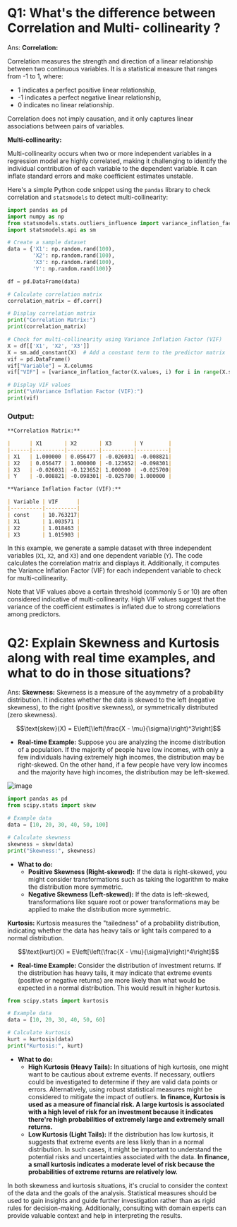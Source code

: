 # Q1: What's the difference between Correlation and Multi- collinearity ?
Ans:
**Correlation:**

Correlation measures the strength and direction of a linear relationship between two continuous variables. It is a statistical measure that ranges from -1 to 1, where:

- 1 indicates a perfect positive linear relationship,
- -1 indicates a perfect negative linear relationship,
- 0 indicates no linear relationship.

Correlation does not imply causation, and it only captures linear associations between pairs of variables.

**Multi-collinearity:**

Multi-collinearity occurs when two or more independent variables in a regression model are highly correlated, making it challenging to identify the individual contribution of each variable to the dependent variable. It can inflate standard errors and make coefficient estimates unstable.

Here's a simple Python code snippet using the `pandas` library to check correlation and `statsmodels` to detect multi-collinearity:

```python
import pandas as pd
import numpy as np
from statsmodels.stats.outliers_influence import variance_inflation_factor
import statsmodels.api as sm

# Create a sample dataset
data = {'X1': np.random.rand(100),
        'X2': np.random.rand(100),
        'X3': np.random.rand(100),
        'Y': np.random.rand(100)}

df = pd.DataFrame(data)

# Calculate correlation matrix
correlation_matrix = df.corr()

# Display correlation matrix
print("Correlation Matrix:")
print(correlation_matrix)

# Check for multi-collinearity using Variance Inflation Factor (VIF)
X = df[['X1', 'X2', 'X3']]
X = sm.add_constant(X)  # Add a constant term to the predictor matrix
vif = pd.DataFrame()
vif["Variable"] = X.columns
vif["VIF"] = [variance_inflation_factor(X.values, i) for i in range(X.shape[1])]

# Display VIF values
print("\nVariance Inflation Factor (VIF):")
print(vif)

```
### Output:

```markdown
**Correlation Matrix:**

|      | X1       | X2       | X3       | Y        |
|------|----------|----------|----------|----------|
| X1   | 1.000000 | 0.056477 | -0.026031| -0.008821|
| X2   | 0.056477 | 1.000000 | -0.123652| -0.098301|
| X3   | -0.026031| -0.123652| 1.000000 | -0.025700|
| Y    | -0.008821| -0.098301| -0.025700| 1.000000 |

**Variance Inflation Factor (VIF):**

| Variable | VIF      |
|----------|----------|
| const    | 10.763217|
| X1       | 1.003571 |
| X2       | 1.018463 |
| X3       | 1.015903 |
```

In this example, we generate a sample dataset with three independent variables (`X1`, `X2`, and `X3`) and one dependent variable (`Y`). The code calculates the correlation matrix and displays it. Additionally, it computes the Variance Inflation Factor (VIF) for each independent variable to check for multi-collinearity.

Note that VIF values above a certain threshold (commonly 5 or 10) are often considered indicative of multi-collinearity. High VIF values suggest that the variance of the coefficient estimates is inflated due to strong correlations among predictors.

# Q2: Explain Skewness and Kurtosis along with real time examples, and what to do in those situations?
Ans: **Skewness:**
Skewness is a measure of the asymmetry of a probability distribution. It indicates whether the data is skewed to the left (negative skewness), to the right (positive skewness), or symmetrically distributed (zero skewness). 

$$\text{skew}(X) = E\left[\left(\frac{X - \mu}{\sigma}\right)^3\right]$$

- **Real-time Example:** Suppose you are analyzing the income distribution of a population. If the majority of people have low incomes, with only a few individuals having extremely high incomes, the distribution may be right-skewed. On the other hand, if a few people have very low incomes and the majority have high incomes, the distribution may be left-skewed.

![image](https://github.com/Praveen76/Statistics-Interview-Preparation-Guide/assets/26660076/6ca6922e-800d-48b5-9668-0be4e26ccdfa)

```python
import pandas as pd
from scipy.stats import skew

# Example data
data = [10, 20, 30, 40, 50, 100]

# Calculate skewness
skewness = skew(data)
print("Skewness:", skewness)

```

- **What to do:**
  - **Positive Skewness (Right-skewed):** If the data is right-skewed, you might consider transformations such as taking the logarithm to make the distribution more symmetric.
  - **Negative Skewness (Left-skewed):** If the data is left-skewed, transformations like square root or power transformations may be applied to make the distribution more symmetric.

**Kurtosis:**
Kurtosis measures the "tailedness" of a probability distribution, indicating whether the data has heavy tails or light tails compared to a normal distribution.

$$\text{kurt}(X) = E\left[\left(\frac{X - \mu}{\sigma}\right)^4\right]$$

- **Real-time Example:** Consider the distribution of investment returns. If the distribution has heavy tails, it may indicate that extreme events (positive or negative returns) are more likely than what would be expected in a normal distribution. This would result in higher kurtosis.

```python
from scipy.stats import kurtosis

# Example data
data = [10, 20, 30, 40, 50, 60]

# Calculate kurtosis
kurt = kurtosis(data)
print("Kurtosis:", kurt)
```
- **What to do:**
  - **High Kurtosis (Heavy Tails):** In situations of high kurtosis, one might want to be cautious about extreme events. If necessary, outliers could be investigated to determine if they are valid data points or errors. Alternatively, using robust statistical measures might be considered to mitigate the impact of outliers. **In finance, Kurtosis is used as a measure of financial risk. A large kurtosis is associated with a high level of risk for an investment because it indicates there're high probabilities of extremely large and extremely small returns.**
  - **Low Kurtosis (Light Tails):** If the distribution has low kurtosis, it suggests that extreme events are less likely than in a normal distribution. In such cases, it might be important to understand the potential risks and uncertainties associated with the data. **In finance, a small kurtosis indicates a moderate level of risk because the probabilities of extreme returns are relatively low.**

In both skewness and kurtosis situations, it's crucial to consider the context of the data and the goals of the analysis. Statistical measures should be used to gain insights and guide further investigation rather than as rigid rules for decision-making. Additionally, consulting with domain experts can provide valuable context and help in interpreting the results.